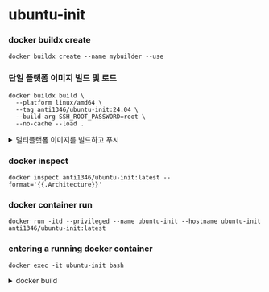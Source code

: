 # ubuntu-init
### docker buildx create
```
docker buildx create --name mybuilder --use
```
### 단일 플랫폼 이미지 빌드 및 로드
```
docker buildx build \
  --platform linux/amd64 \
  --tag anti1346/ubuntu-init:24.04 \
  --build-arg SSH_ROOT_PASSWORD=root \
  --no-cache --load .  
```
<details>
<summary>멀티플랫폼 이미지를 빌드하고 푸시</summary>

### docker buildx build & push
```
docker buildx build \
  --platform linux/amd64,linux/arm64 \
  --tag anti1346/ubuntu-init:24.04 \
  --build-arg SSH_ROOT_PASSWORD=root \
  --no-cache --push .
```
</details>

### docker inspect
```
docker inspect anti1346/ubuntu-init:latest --format='{{.Architecture}}'
```
### docker container run
```
docker run -itd --privileged --name ubuntu-init --hostname ubuntu-init anti1346/ubuntu-init:latest
```
### entering a running docker container
```
docker exec -it ubuntu-init bash
```

<details>
<summary>docker build</summary>

### docker build
```
docker build --tag anti1346/ubuntu-init:amd64 .
```
### docker tag change
```
docker image tag anti1346/ubuntu-init:amd64 anti1346/ubuntu-init:22.04
```
### docker pull
```
docker pull anti1346/ubuntu-init:22.04
```
### docker container run
```
docker run -d --privileged --name ubuntu-init --hostname ubuntu-init anti1346/ubuntu-init:22.04 /sbin/init
```
### entering a running docker container
```
docker exec -it ubuntu-init bash
```

</details>
